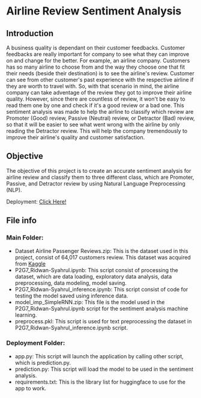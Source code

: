 # Airline Review Sentiment Analysis

## Introduction
A business quality is dependant on their customer feedbacks. Customer feedbacks are really important for company to see what they can improve on and change for the better. For example, an airline company. Customers has so many airline to choose from and the way they choose one that fit their needs (beside their destination) is to see the airline's review. Customer can see from other customer's past experience with the respective airline if they are worth to travel with. So, with that scenario in mind, the airline company can take adventage of the review they got to improve their airline quality. However, since there are countless of review, it won't be easy to read them one by one and check if it's a good review or a bad one. This sentiment analysis was made to help the airline to classify which review are Promoter (Good) review, Passive (Neutral) review, or Detractor (Bad) review, so that it will be easier to see what went wrong with the airline by only reading the Detractor review. This will help the company tremendously to improve their airline's quality and customer satisfaction.

## Objective
The objective of this project is to create an accurate sentiment analysis for airline review and classify them to three different class, which are Promoter, Passive, and Detractor review by using Natural Language Preprocessing (NLP).

Deployment: [Click Here!](https://huggingface.co/spaces/RidwanMS/Airline_Review_Sentiment_Analysis)

## File info
### Main Folder:
- Dataset Airline Passenger Reviews.zip: This is the dataset used in this project, consist of 64,017 customers review. This dataset was acquired from [Kaggle](https://www.kaggle.com/datasets/malharkhatu/airline-passenger-reviews/data)
- P2G7_Ridwan-Syahrul.ipynb: This script consist of processing the dataset, which are data loading, exploratory data analysis, data preprocessing, data modeling, model saving.
- P2G7_Ridwan-Syahrul_inference.ipynb: This script consist of code for testing the model saved using inference data.
- model_imp_SimpleRNN.zip: This file is the model used in the P2G7_Ridwan-Syahrul.ipynb script for the sentiment analysis machine learning.
- preprocess.pkl: This script is used for text preprocessing the dataset in P2G7_Ridwan-Syahrul_inference.ipynb script.
  
### Deployment Folder:
- app.py: This script will launch the application by calling other script, which is prediction.py.
- prediction.py: This script will load the model to be used in the sentiment analysis.
- requirements.txt: This is the library list for huggingface to use for the app to work.

